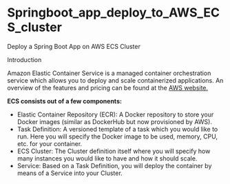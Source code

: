 # Springboot_app_deploy_to_AWS_ECS_cluster
Deploy a Spring Boot App on AWS ECS Cluster


Introduction

Amazon Elastic Container Service is a managed container orchestration service which allows you to deploy and scale containerized applications. An overview of the features and pricing can be found at the [AWS website.](https://aws.amazon.com/ecs)

**ECS consists out of a few components:**

- Elastic Container Repository (ECR): A Docker repository to store your Docker images (similar as DockerHub but now provisioned by AWS).
- Task Definition: A versioned template of a task which you would like to run. Here you will specify the Docker image to be used, memory, CPU, etc. for your container.
- ECS Cluster: The Cluster definition itself where you will specify how many instances you would like to have and how it should scale.
- Service: Based on a Task Definition, you will deploy the container by means of a Service into your Cluster.
